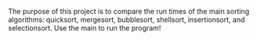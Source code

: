 The purpose of this project is to compare the run times of the main sorting algorithms: quicksort, mergesort, bubblesort, shellsort, insertionsort, and selectionsort. Use the main to run the program!

